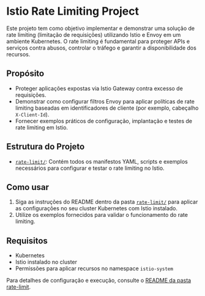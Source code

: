 
# Istio Rate Limiting Project

Este projeto tem como objetivo implementar e demonstrar uma solução de rate limiting (limitação de requisições) utilizando Istio e Envoy em um ambiente Kubernetes. O rate limiting é fundamental para proteger APIs e serviços contra abusos, controlar o tráfego e garantir a disponibilidade dos recursos.

## Propósito
- Proteger aplicações expostas via Istio Gateway contra excesso de requisições.
- Demonstrar como configurar filtros Envoy para aplicar políticas de rate limiting baseadas em identificadores de cliente (por exemplo, cabeçalho `X-Client-Id`).
- Fornecer exemplos práticos de configuração, implantação e testes de rate limiting em Istio.

## Estrutura do Projeto
- [`rate-limit/`](./rate-limit/): Contém todos os manifestos YAML, scripts e exemplos necessários para configurar e testar o rate limiting no Istio.

## Como usar
1. Siga as instruções do README dentro da pasta [`rate-limit/`](./rate-limit/) para aplicar as configurações no seu cluster Kubernetes com Istio instalado.
2. Utilize os exemplos fornecidos para validar o funcionamento do rate limiting.

## Requisitos
- Kubernetes
- Istio instalado no cluster
- Permissões para aplicar recursos no namespace `istio-system`

Para detalhes de configuração e execução, consulte o [README da pasta rate-limit](./rate-limit/README.md).

